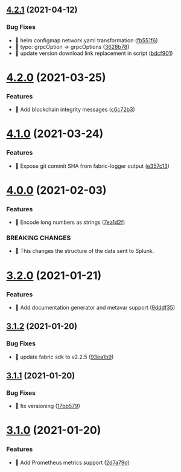 ## [4.2.1](https://github.com/splunk/fabric-logger/compare/v4.2.0...v4.2.1) (2021-04-12)


### Bug Fixes

* 🐛 helm configmap network.yaml transformation ([fb551f6](https://github.com/splunk/fabric-logger/commit/fb551f65217dbfc28746092de92593e1f20a9301))
* 🐛 typo: grpcOption -> grpcOptions ([3628b78](https://github.com/splunk/fabric-logger/commit/3628b78827d5d056a705ab439d2391cdc88f05e4))
* 🐛 update version download link replacement in script ([bdcf901](https://github.com/splunk/fabric-logger/commit/bdcf9019d474eb4b24d866c253d6230c4ccca64e))

# [4.2.0](https://github.com/splunk/fabric-logger/compare/v4.1.0...v4.2.0) (2021-03-25)


### Features

* 🎸 Add blockchain integrity messages ([c6c72b3](https://github.com/splunk/fabric-logger/commit/c6c72b34c38c2c34917a3660fb1cf9bd93c3e208))

# [4.1.0](https://github.com/splunk/fabric-logger/compare/v4.0.0...v4.1.0) (2021-03-24)

### Features

-   🎸 Expose git commit SHA from fabric-logger output ([e357c13](https://github.com/splunk/fabric-logger/commit/e357c1370396aa2b6be12fcc491c1b06f822e44f))

# [4.0.0](https://github.com/splunk/fabric-logger/compare/3.2.0...4.0.0) (2021-02-03)

### Features

-   🎸 Encode long numbers as strings ([7ea1d2f](https://github.com/splunk/fabric-logger/commit/7ea1d2fb57ac77b6c40d160d4e6a86c96ec57dbf))

### BREAKING CHANGES

-   🧨 This changes the structure of the data sent to Splunk.

# [3.2.0](https://github.com/splunk/fabric-logger/compare/3.1.2...3.2.0) (2021-01-21)

### Features

-   🎸 Add documentation generator and metavar support ([9dddf35](https://github.com/splunk/fabric-logger/commit/9dddf354ee9801417d2826fe451a0ea2244149de))

## [3.1.2](https://github.com/splunk/fabric-logger/compare/3.1.1...3.1.2) (2021-01-20)

### Bug Fixes

-   🐛 update fabric sdk to v2.2.5 ([93ea1b9](https://github.com/splunk/fabric-logger/commit/93ea1b9bffe7a6b2bb7ddad3f4fed845963d5fe6))

## [3.1.1](https://github.com/splunk/fabric-logger/compare/3.1.0...3.1.1) (2021-01-20)

### Bug Fixes

-   🐛 fix versioning ([17bb579](https://github.com/splunk/fabric-logger/commit/17bb579cf6a1aefad057de35a2c615ed36d9bfaa))

# [3.1.0](https://github.com/splunk/fabric-logger/compare/3.0.1...3.1.0) (2021-01-20)

### Features

-   🎸 Add Prometheus metrics support ([2d7a79d](https://github.com/splunk/fabric-logger/commit/2d7a79d26159e1b1f23959ef79a8f249c5e64f47))
